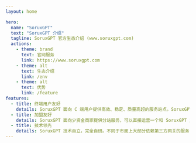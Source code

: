 ```yaml
---
layout: home

hero:
  name: "SoruxGPT"
  text: "SoruxGPT 介绍"
  tagline: SoruxGPT 官方生态介绍 (www.soruxgpt.com)
  actions:
    - theme: brand
      text: 官网服务
      link: https://www.soruxgpt.com
    - theme: alt
      text: 生态介绍
      link: /env
    - theme: alt
      text: 优势
      link: /feature
features:
  - title: 终端用户友好
    details: SoruxGPT 面向 C 端用户提供高效、稳定、质量高超的服务站点。SoruxGPT 官方站点支持以极低的价格提供 ChatGPT / Claude / MidJourney 镜像服务，提供 AIGC API 支持。 目前已为超过 10000 用户服务。
  - title: 加盟友好
    details: SoruxGPT 面向少资金商家提供分站服务，可以直接运营一个和 SoruxGPT 主站点完全相同的站点服务。同时，我们也为大型商家提供程序部署服务。
  - title: 技术领先
    details: SoruxGPT 技术自立，完全自研。不同于市面上大部分依赖第三方网关的服务，SoruxGPT 独立解决包括 ChatGPT / Claude / MidJourney 等在内的镜像 / API 逆向服务。
---
```


